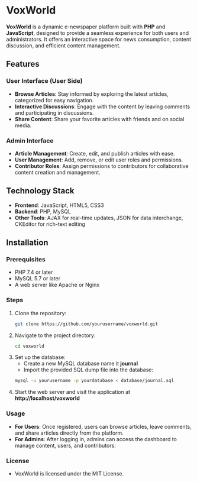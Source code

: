 # VoxWorld

**VoxWorld** is a dynamic e-newspaper platform built with **PHP** and **JavaScript**, designed to provide a seamless experience for both users and administrators. It offers an interactive space for news consumption, content discussion, and efficient content management.

## Features

### User Interface (User Side)
- **Browse Articles**: Stay informed by exploring the latest articles, categorized for easy navigation.
- **Interactive Discussions**: Engage with the content by leaving comments and participating in discussions.
- **Share Content**: Share your favorite articles with friends and on social media.

### Admin Interface
- **Article Management**: Create, edit, and publish articles with ease.
- **User Management**: Add, remove, or edit user roles and permissions.
- **Contributor Roles**: Assign permissions to contributors for collaborative content creation and management.

## Technology Stack
- **Frontend**: JavaScript, HTML5, CSS3
- **Backend**: PHP, MySQL
- **Other Tools**: AJAX for real-time updates, JSON for data interchange, CKEditor for rich-text editing

## Installation

### Prerequisites
- PHP 7.4 or later
- MySQL 5.7 or later
- A web server like Apache or Nginx

### Steps
1. Clone the repository:
   ```bash
   git clone https://github.com/yourusername/voxworld.git
   
2. Navigate to the project directory:
   ```bash
   cd voxworld
   
3. Set up the database:
   - Create a new MySQL database name it **journal**
   - Import the provided SQL dump file into the database:
   ```bash
   mysql -u yourusername -p yourdatabase < database/journal.sql
   
4. Start the web server and visit the application at **http://localhost/voxworld**

### Usage
- **For Users**: Once registered, users can browse articles, leave comments, and share articles directly from the platform.
- **For Admins**: After logging in, admins can access the dashboard to manage content, users, and contributors.

### License
- VoxWorld is licensed under the MIT License.

